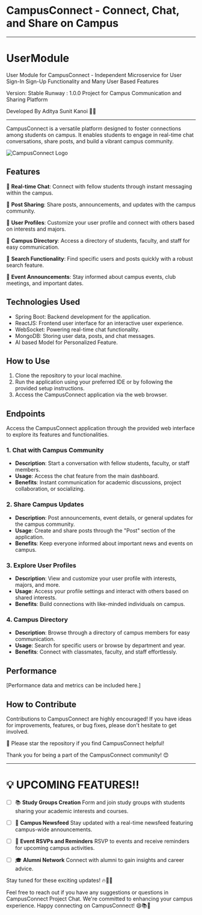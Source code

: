 # CampusConnect - Connect, Chat, and Share on Campus

---
# UserModule
User Module for CampusConnect - Independent Microservice for User Sign-In Sign-Up Functionality and Many User Based Features

Version: Stable Runway : 1.0.0
Project for Campus Communication and Sharing Platform

Developed By Aditya Sunit Kanoi 👨‍💻

---

CampusConnect is a versatile platform designed to foster connections among students on campus. It enables students to engage in real-time chat conversations, share posts, and build a vibrant campus community.

![CampusConnect Logo](CampusConnectLogo.png)

## Features

📢 **Real-time Chat**: Connect with fellow students through instant messaging within the campus.

📝 **Post Sharing**: Share posts, announcements, and updates with the campus community.

👥 **User Profiles**: Customize your user profile and connect with others based on interests and majors.

🏫 **Campus Directory**: Access a directory of students, faculty, and staff for easy communication.

🔎 **Search Functionality**: Find specific users and posts quickly with a robust search feature.

📅 **Event Announcements**: Stay informed about campus events, club meetings, and important dates.

## Technologies Used

- Spring Boot: Backend development for the application.
- ReactJS: Frontend user interface for an interactive user experience.
- WebSocket: Powering real-time chat functionality.
- MongoDB: Storing user data, posts, and chat messages.
- AI based Model for Personalized Feature.

## How to Use

1. Clone the repository to your local machine.
2. Run the application using your preferred IDE or by following the provided setup instructions.
3. Access the CampusConnect application via the web browser.

## Endpoints

Access the CampusConnect application through the provided web interface to explore its features and functionalities.

### 1. Chat with Campus Community

- **Description**: Start a conversation with fellow students, faculty, or staff members.
- **Usage**: Access the chat feature from the main dashboard.
- **Benefits**: Instant communication for academic discussions, project collaboration, or socializing.

### 2. Share Campus Updates

- **Description**: Post announcements, event details, or general updates for the campus community.
- **Usage**: Create and share posts through the "Post" section of the application.
- **Benefits**: Keep everyone informed about important news and events on campus.

### 3. Explore User Profiles

- **Description**: View and customize your user profile with interests, majors, and more.
- **Usage**: Access your profile settings and interact with others based on shared interests.
- **Benefits**: Build connections with like-minded individuals on campus.

### 4. Campus Directory

- **Description**: Browse through a directory of campus members for easy communication.
- **Usage**: Search for specific users or browse by department and year.
- **Benefits**: Connect with classmates, faculty, and staff effortlessly.

## Performance

[Performance data and metrics can be included here.]

## How to Contribute

Contributions to CampusConnect are highly encouraged! If you have ideas for improvements, features, or bug fixes, please don't hesitate to get involved.

🌟 Please star the repository if you find CampusConnect helpful!

Thank you for being a part of the CampusConnect community! 😊

---

# 💡 UPCOMING FEATURES!!

- [ ] 📚 **Study Groups Creation**
  Form and join study groups with students sharing your academic interests and courses.

- [ ] 📢 **Campus Newsfeed**
  Stay updated with a real-time newsfeed featuring campus-wide announcements.

- [ ] 🎉 **Event RSVPs and Reminders**
  RSVP to events and receive reminders for upcoming campus activities.

- [ ] 🎓 **Alumni Network**
  Connect with alumni to gain insights and career advice.

Stay tuned for these exciting updates! 🔥💯🚀

Feel free to reach out if you have any suggestions or questions in CampusConnect Project Chat. We're committed to enhancing your campus experience. Happy connecting on CampusConnect! 😄📚🎉
